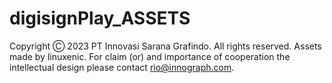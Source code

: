 # digisignPlay_ASSETS

Copyright Ⓒ 2023 PT Innovasi Sarana Grafindo. All rights reserved.
Assets made by linuxenic. For claim (or) and importance of cooperation the intellectual design please contact rio@innograph.com.
